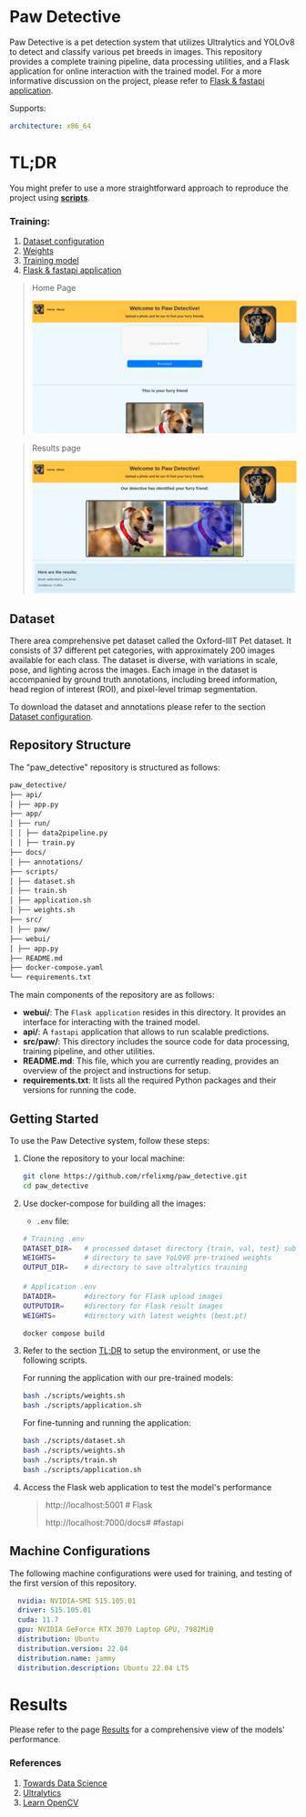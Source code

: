 # Paw Detective

Paw Detective is a pet detection system that utilizes Ultralytics and YOLOv8 to detect
and classify various pet breeds in images. This repository provides a complete training
pipeline, data processing utilities, and a Flask application for online interaction with
the trained model. For a more informative discussion on the project, please refer to
[Flask & fastapi application](./docs/application.md).

Supports:
```yaml
architecture: x86_64
```


# TL;DR <a name="tldr"></a>

You might prefer to use a more straightforward approach to reproduce the project using [**scripts**](./docs/scripts.md).
### Training:
1. [Dataset configuration](./docs/dataset.md)
2. [Weights](./docs/weights.md)
3. [Training model](./docs/training.md)
4. [Flask & fastapi application](./docs/application.md)




> Home Page
>
> ![Home](./docs/src/home.png)

> Results page
>
> ![Home](./docs/src/response.png)


## Dataset

There area comprehensive pet dataset called the Oxford-IIIT Pet dataset. It consists of 37 different pet categories,
with approximately 200 images available for each class. The dataset is diverse, with variations in scale, pose, and
lighting across the images. Each image in the dataset is accompanied by ground truth annotations, including breed
information, head region of interest (ROI), and pixel-level trimap segmentation.

To download the dataset and annotations please refer to the section [Dataset configuration](./docs/dataset.md).

## Repository Structure


The "paw_detective" repository is structured as follows:

```bash
paw_detective/
├── api/
│ ├── app.py
├── app/
│ ├── run/
│ │ ├── data2pipeline.py
│ │ ├── train.py
├── docs/
│ ├── annotations/
├── scripts/
│ ├── dataset.sh
│ ├── train.sh
│ ├── application.sh
│ ├── weights.sh
├── src/
│ ├── paw/
├── webui/
│ ├── app.py
├── README.md
├── docker-compose.yaml
└── requirements.txt
```

The main components of the repository are as follows:

- **webui/**: The `Flask application` resides in this directory. It provides an interface for interacting with the trained model.
- **api/**: A `fastapi` application that allows to run scalable predictions.
- **src/paw/**: This directory includes the source code for data processing, training pipeline, and other utilities.
- **README.md**: This file, which you are currently reading, provides an overview of the project and instructions for setup.
- **requirements.txt**: It lists all the required Python packages and their versions for running the code.

## Getting Started

To use the Paw Detective system, follow these steps:

1. Clone the repository to your local machine:

   ```bash
   git clone https://github.com/rfelixmg/paw_detective.git
   cd paw_detective
   ```

2. Use docker-compose for building all the images:

   - `.env` file:
   ```bash
   # Training .env
   DATASET_DIR=   # processed dataset directory {train, val, test} sub-folders
   WEIGHTS=       # directory to save YoLOV8 pre-trained weights
   OUTPUT_DIR=    # directory to save ultralytics training

   # Application .env
   DATADIR=       #directory for Flask upload images
   OUTPUTDIR=     #directory for Flask result images
   WEIGHTS=       #directory with latest weights (best.pt)
   ```

   ```bash
   docker compose build
   ```

3. Refer to the section [TL;DR](#tldr) to setup the environment, or use the following scripts.

   For running the application with our pre-trained models:
   ```bash
   bash ./scripts/weights.sh
   bash ./scripts/application.sh
   ```

   For fine-tunning and running the application:

   ```bash
   bash ./scripts/dataset.sh
   bash ./scripts/weights.sh
   bash ./scripts/train.sh
   bash ./scripts/application.sh
   ```

4. Access the Flask web application to test the model's performance

   > http://localhost:5001              # Flask
   >
   > http://localhost:7000/docs#        #fastapi


## Machine Configurations

The following machine configurations were used for training, and testing of the first version of this repository.

```yaml
  nvidia: NVIDIA-SMI 515.105.01
  driver: 515.105.01
  cuda: 11.7
  gpu: NVIDIA GeForce RTX 3070 Laptop GPU, 7982MiB
  distribution: Ubuntu
  distribution.version: 22.04
  distribution.name: jammy
  distribution.description: Ubuntu 22.04 LTS
```

# Results

Please refer to the page [Results](./docs/results.md) for a comprehensive view of the models' performance.

### References
1. [Towards Data Science](https://towardsdatascience.com/trian-yolov8-instance-segmentation-on-your-data-6ffa04b2debd)
2. [Ultralytics](https://docs.ultralytics.com/datasets/segment/)
3. [Learn OpenCV](https://learnopencv.com/train-yolov8-on-custom-dataset/)
